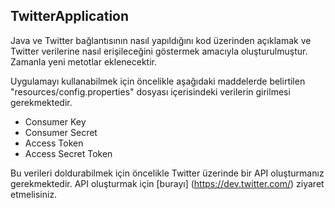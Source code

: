 ## TwitterApplication

Java ve Twitter bağlantısının nasıl yapıldığını kod üzerinden açıklamak ve Twitter verilerine nasıl erişileceğini göstermek amacıyla oluşturulmuştur. Zamanla yeni metotlar eklenecektir.

Uygulamayı kullanabilmek için öncelikle aşağıdaki maddelerde belirtilen "resources/config.properties" dosyası içerisindeki verilerin girilmesi gerekmektedir.
- Consumer Key
- Consumer Secret
- Access Token
- Access Secret Token

Bu verileri doldurabilmek için öncelikle Twitter üzerinde bir API oluşturmanız gerekmektedir. API oluşturmak için [burayı] (https://dev.twitter.com/) ziyaret etmelisiniz.

